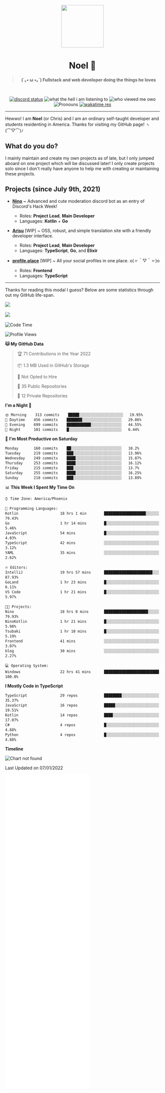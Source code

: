<div align='center'>
  <div align='center'>
    <img
      src='https://cdn.floofy.dev/art/icons/icon_cinnamonserval.png'
      width='138'
      height='138'
    />
  </div>
  <h1>Noel 🐾</h1>
  <blockquote><strong>(´｡• ω •｡`) Fullstack and web developer doing the things he loves</strong></blockquote>

  <br />

  <a href='https://discord.com/users/280158289667555328' target='_blank'><img alt="discord status" src="https://dev.discordprofiles.me/badge/status/280158289667555328" /></a>
  <img alt="what the hell i am listening to" src="https://dev.discordprofiles.me/badge/spotify/280158289667555328" />
  <img alt="who viewed me owo" src="https://komarev.com/ghpvc/?username=auguwu" />
  <img alt='Pronouns' src='https://img.shields.io/endpoint?url=https://pronoundb.org/shields/6004d014406af11e4593a013' />
  <a href="https://wakatime.com/@auguwu" target='_blank'>
    <img alt='wakatime res' src='https://wakatime.com/badge/user/89736485-42ec-4c0f-a2f3-481db74514dc.svg' />
  </a>
</div>

<hr />

Hewwo! I am **Noel** (or Chris) and I am an ordinary self-taught developer and students residenting in America. Thanks for visiting my GitHub page! ヽ(⌒▽⌒)ﾉ

## What do you do?
I mainly maintain and create my own projects as of late, but I only jumped aboard on one project which will be discussed later! I only create projects
solo since I don't really have anyone to help me with creating or maintaining these projects.

## Projects (since July 9th, 2021)
- [**Nino**](https://nino.sh) ~ Advanced and cute moderation discord bot as an entry of Discord's Hack Week!
  - Roles: **Project Lead**, **Main Developer**
  - Languages: **Kotlin** + **Go**

- [**Arisu**](https://arisu.land) [WIP] ~ OSS, robust, and simple translation site with a friendly developer interface.
  - Roles: **Project Lead**, **Main Developer**
  - Languages: **TypeScript**, **Go**, and **Elixir**

- [**profile.place**](https://profile.place) [WIP] ~ All your social profiles in one place. o(〃＾▽＾〃)o
  - Roles: **Frontend**
  - Languages: **TypeScript**

---

Thanks for reading this modal I guess? Below are some statistics through out my GitHub life-span.

![](https://github-readme-stats.vercel.app/api?username=auguwu&count_private=true&show_icons=true&theme=gruvbox)

![](https://github-readme-stats.vercel.app/api/top-langs/?username=auguwu&layout=compact&theme=gruvbox)

<!--START_SECTION:waka-->
![Code Time](http://img.shields.io/badge/Code%20Time-2%2C588%20hrs%2046%20mins-blue)

![Profile Views](http://img.shields.io/badge/Profile%20Views-55-blue)

**🐱 My GitHub Data** 

> 🏆 71 Contributions in the Year 2022
 > 
> 📦 1.3 MB Used in GitHub's Storage 
 > 
> 🚫 Not Opted to Hire
 > 
> 📜 35 Public Repositories 
 > 
> 🔑 12 Private Repositories  
 > 
**I'm a Night 🦉** 

```text
🌞 Morning    313 commits    █████░░░░░░░░░░░░░░░░░░░░   19.95% 
🌆 Daytime    456 commits    ███████░░░░░░░░░░░░░░░░░░   29.06% 
🌃 Evening    699 commits    ███████████░░░░░░░░░░░░░░   44.55% 
🌙 Night      101 commits    █░░░░░░░░░░░░░░░░░░░░░░░░   6.44%

```
📅 **I'm Most Productive on Saturday** 

```text
Monday       160 commits    ██░░░░░░░░░░░░░░░░░░░░░░░   10.2% 
Tuesday      219 commits    ███░░░░░░░░░░░░░░░░░░░░░░   13.96% 
Wednesday    249 commits    ████░░░░░░░░░░░░░░░░░░░░░   15.87% 
Thursday     253 commits    ████░░░░░░░░░░░░░░░░░░░░░   16.12% 
Friday       215 commits    ███░░░░░░░░░░░░░░░░░░░░░░   13.7% 
Saturday     255 commits    ████░░░░░░░░░░░░░░░░░░░░░   16.25% 
Sunday       218 commits    ███░░░░░░░░░░░░░░░░░░░░░░   13.89%

```


📊 **This Week I Spent My Time On** 

```text
⌚︎ Time Zone: America/Phoenix

💬 Programming Languages: 
Kotlin                   18 hrs 1 min        ███████████████████░░░░░░   79.43% 
Go                       1 hr 14 mins        █░░░░░░░░░░░░░░░░░░░░░░░░   5.46% 
JavaScript               54 mins             █░░░░░░░░░░░░░░░░░░░░░░░░   4.03% 
TypeScript               42 mins             ░░░░░░░░░░░░░░░░░░░░░░░░░   3.12% 
YAML                     35 mins             ░░░░░░░░░░░░░░░░░░░░░░░░░   2.62%

🔥 Editors: 
IntelliJ                 19 hrs 57 mins      ██████████████████████░░░   87.93% 
GoLand                   1 hr 23 mins        █░░░░░░░░░░░░░░░░░░░░░░░░   6.11% 
VS Code                  1 hr 21 mins        █░░░░░░░░░░░░░░░░░░░░░░░░   5.97%

🐱‍💻 Projects: 
Nino                     18 hrs 8 mins       ████████████████████░░░░░   79.93% 
NinoKotlin               1 hr 21 mins        █░░░░░░░░░░░░░░░░░░░░░░░░   5.98% 
Tsubaki                  1 hr 10 mins        █░░░░░░░░░░░░░░░░░░░░░░░░   5.19% 
Frontend                 41 mins             ░░░░░░░░░░░░░░░░░░░░░░░░░   3.07% 
blog                     30 mins             ░░░░░░░░░░░░░░░░░░░░░░░░░   2.27%

💻 Operating System: 
Windows                  22 hrs 41 mins      █████████████████████████   100.0%

```

**I Mostly Code in TypeScript** 

```text
TypeScript               29 repos            ████████░░░░░░░░░░░░░░░░░   35.37% 
JavaScript               16 repos            █████░░░░░░░░░░░░░░░░░░░░   19.51% 
Kotlin                   14 repos            ████░░░░░░░░░░░░░░░░░░░░░   17.07% 
C#                       4 repos             █░░░░░░░░░░░░░░░░░░░░░░░░   4.88% 
Python                   4 repos             █░░░░░░░░░░░░░░░░░░░░░░░░   4.88%

```


**Timeline**

![Chart not found](https://raw.githubusercontent.com/auguwu/auguwu/master/charts/bar_graph.png) 


 Last Updated on 07/01/2022
<!--END_SECTION:waka-->

![](./github-metrics.svg)
